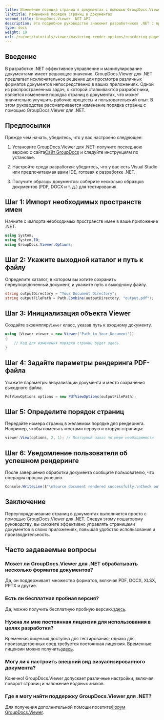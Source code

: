 ```yaml
---
title: Изменение порядка страниц в документах с помощью GroupDocs.Viewer для .NET
linktitle: Изменение порядка страниц в документах
second_title: GroupDocs.Viewer .NET API
description: Это подробное руководство знакомит разработчиков .NET с процессом переупорядочивания страниц в различных форматах документов с помощью GroupDocs.Viewer для .NET.
type: docs
weight: 19
url: /ru/net/tutorials/viewer/mastering-render-options/reordering-pages-in-document/
---
```

## Введение

В разработке .NET эффективное управление и манипулирование документами имеет решающее значение. GroupDocs.Viewer для .NET предлагает исключительное решение для просмотра различных форматов документов непосредственно в ваших приложениях. Одной из распространенных задач, с которой сталкиваются разработчики, является изменение порядка страниц в документах, что может значительно улучшить рабочие процессы и пользовательский опыт. В этом руководстве рассматривается изменение порядка страниц с помощью GroupDocs.Viewer для .NET.

## Предпосылки

Прежде чем начать, убедитесь, что у вас настроено следующее:

1.  Установите GroupDocs.Viewer для .NET: получите последнюю версию с сайта[Сайт GroupDocs](https://releases.groupdocs.com/viewer/net/) и следуйте инструкциям по установке.
   
2. Настройте среду разработки: убедитесь, что у вас есть Visual Studio или предпочитаемая вами IDE, готовая к разработке .NET.

3. Получите образцы документов: соберите несколько образцов документов (PDF, DOCX и т. д.) для тестирования.

## Шаг 1: Импорт необходимых пространств имен

Начните с импорта необходимых пространств имен в ваше приложение .NET.

```csharp
using System;
using System.IO;
using GroupDocs.Viewer.Options;
```

## Шаг 2: Укажите выходной каталог и путь к файлу

Определите каталог, в котором вы хотите сохранить переупорядоченный документ, и укажите путь к выходному файлу.

```csharp
string outputDirectory = "Your Document Directory";
string outputFilePath = Path.Combine(outputDirectory, "output.pdf");
```

## Шаг 3: Инициализация объекта Viewer

 Создайте экземпляр`Viewer` класс, указав путь к входному документу.

```csharp
using (Viewer viewer = new Viewer("Path_to_Your_Document"))
{
    // Код для изменения порядка страниц будет здесь
}
```

## Шаг 4: Задайте параметры рендеринга PDF-файла

Укажите параметры визуализации документа и место сохранения выходного файла.

```csharp
PdfViewOptions options = new PdfViewOptions(outputFilePath);
```

## Шаг 5: Определите порядок страниц

Передайте номера страниц в желаемом порядке для рендеринга. Например, чтобы поменять местами первую и вторую страницы:

```csharp
viewer.View(options, 2, 1); // Повторный заказ по мере необходимости
```

## Шаг 6: Уведомление пользователя об успешном рендеринге

После завершения обработки документа сообщите пользователю, что операция прошла успешно.

```csharp
Console.WriteLine($"\nSource document rendered successfully.\nCheck output in {outputDirectory}.");
```

## Заключение

Переупорядочивание страниц в документах выполняется просто с помощью GroupDocs.Viewer для .NET. Следуя этому пошаговому руководству, вы сможете эффективно управлять страницами документов в своих приложениях, повышая удобство использования и производительность.

## Часто задаваемые вопросы

### Может ли GroupDocs.Viewer для .NET обрабатывать несколько форматов документов?
Да, он поддерживает множество форматов, включая PDF, DOCX, XLSX, PPTX и другие.

### Есть ли бесплатная пробная версия?
 Да, можно получить бесплатную пробную версию.[здесь](https://releases.groupdocs.com/).

### Нужна ли мне постоянная лицензия для использования в целях разработки?
 Временная лицензия доступна для тестирования; однако для производственных сред требуется постоянная лицензия. Временные лицензии можно получить[здесь](https://purchase.groupdocs.com/temporary-license/).

### Могу ли я настроить внешний вид визуализированного документа?
Конечно! GroupDocs.Viewer допускает различные настройки, включая поворот страниц и наложение водяных знаков.

### Где я могу найти поддержку GroupDocs.Viewer для .NET?
 Для получения дополнительной помощи посетите[Форум GroupDocs.Viewer](https://forum.groupdocs.com/c/viewer/9).